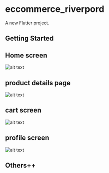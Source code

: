 # eccommerce_riverpord

A new Flutter project.

## Getting Started

## Home screen
![alt text](<Screenshot from 2025-01-31 20-13-13.png>)

## product details page
![alt text](<Screenshot from 2025-01-31 20-13-32.png>)

## cart screen
![alt text](<Screenshot from 2025-01-31 20-13-39.png>)

## profile screen
![alt text](<Screenshot from 2025-01-31 20-13-49.png>)

## Others++